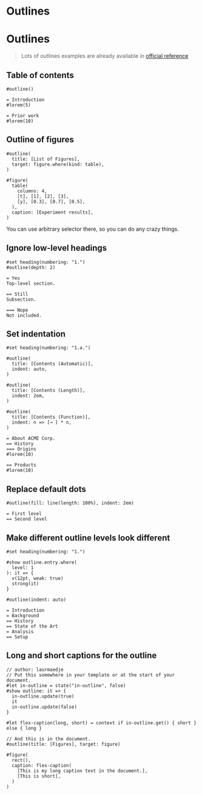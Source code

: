 # Outlines

# Outlines

> Lots of outlines examples are already available in [official reference](https://typst.app/docs/reference/meta/outline/)

## Table of contents

```typ
#outline()

= Introduction
#lorem(5)

= Prior work
#lorem(10)
```

## Outline of figures

```typ
#outline(
  title: [List of Figures],
  target: figure.where(kind: table),
)

#figure(
  table(
    columns: 4,
    [t], [1], [2], [3],
    [y], [0.3], [0.7], [0.5],
  ),
  caption: [Experiment results],
)
```

You can use arbitrary selector there, so you can do any crazy things.

<!--TODO: crazy example with labels and selector combinations-->

## Ignore low-level headings

```typ
#set heading(numbering: "1.")
#outline(depth: 2)

= Yes
Top-level section.

== Still
Subsection.

=== Nope
Not included.
```

## Set indentation

```typ
#set heading(numbering: "1.a.")

#outline(
  title: [Contents (Automatic)],
  indent: auto,
)

#outline(
  title: [Contents (Length)],
  indent: 2em,
)

#outline(
  title: [Contents (Function)],
  indent: n => [→ ] * n,
)

= About ACME Corp.
== History
=== Origins
#lorem(10)

== Products
#lorem(10)
```

## Replace default dots

```typ
#outline(fill: line(length: 100%), indent: 2em)

= First level
== Second level
```

## Make different outline levels look different

```typ
#set heading(numbering: "1.")

#show outline.entry.where(
  level: 1
): it => {
  v(12pt, weak: true)
  strong(it)
}

#outline(indent: auto)

= Introduction
= Background
== History
== State of the Art
= Analysis
== Setup
```

## Long and short captions for the outline

```typ
// author: laurmaedje
// Put this somewhere in your template or at the start of your document.
#let in-outline = state("in-outline", false)
#show outline: it => {
  in-outline.update(true)
  it
  in-outline.update(false)
}

#let flex-caption(long, short) = context if in-outline.get() { short } else { long }

// And this is in the document.
#outline(title: [Figures], target: figure)

#figure(
  rect(),
  caption: flex-caption(
    [This is my long caption text in the document.],
    [This is short],
  )
)
```